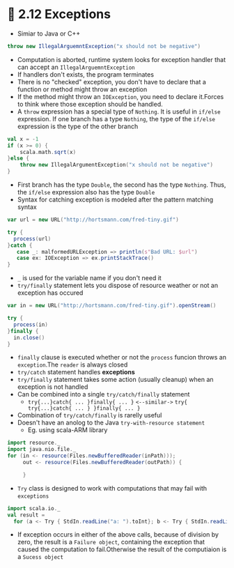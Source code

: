 # 📝 2.12 Exceptions

* Simiar to Java or C++
```scala
throw new IllegalArguemntException("x should not be negative")
```
* Computation is aborted, runtime system looks for exception handler that can accept an `IllegalArguemntException`
* If handlers don't exists, the program terminates
* There is no "checked" exception, you don't have to declare that a function or method might throw an exception
* If the method might throw an `IOException`, you need to declare it.Forces to think where those exception should be handled.
* A `throw` expression has a special type of `Nothing`. It is useful in `if/else` expression. If one branch has a type `Nothing`, the type of the `if/else` expression is the type of the other branch
```scala
val x = -1
if (x >= 0) {
	scala.math.sqrt(x)
}else {
	throw new IllegalArgumentException("x should not be negative")
}
```
* First branch has the type `Double`, the second has the type `Nothing`. Thus, the `if/else` expression also has the type `Double`
* Syntax for catching exception is modeled after the pattern matching syntax
```scala
var url = new URL("http://hortsmann.com/fred-tiny.gif")

try {
  process(url)
}catch {
   case _: malformedURLException => println(s"Bad URL: $url")
   case ex: IOException => ex.printStackTrace()
}
```
* `_` is used for the variable name if you don't need it
* `try/finally` statement lets you dispose of resource weather or not an exception has occured
```scala
var in = new URL("http://hortsmann.com/fred-tiny.gif").openStream()

try {
  process(in)
}finally {
  in.close()
}
```
* `finally` clause is executed whether or not the `process` funcion throws an `exception`.The `reader` is always closed
* `try/catch` statement handles **exceptions**
* `try/finally` statement takes some action (usually cleanup) when an exception is not handled
* Can be combined into a single `try/catch/finally` statement
  * `try{...}catch{ ... }finally{ ... }` `<--similar->` `try{ try{...}catch{ ... } }finally{ ... }`
* Combination of `try/catch/finally` is rarelly useful
* Doesn't have an anolog to the Java `try-with-resource statement`
  * Eg. using scala-ARM library
```scala
import resource._
import java.nio.file._
for (in <- resource(Files.newBufferedReader(inPath)));
     out <- resource(Files.newBufferedReader(outPath)) {

     }
```
* `Try` class is designed to work with computations that may fail with `exceptions`
```scala
import scala.io._
val result =
  for (a <- Try { StdIn.readLine("a: ").toInt}; b <- Try { StdIn.readLine("b: ").toInt }) yield a / b
```
* If exception occurs in either of the above calls, because of division by zero, the result is a `Failure object`, containing the exception that caused the computation to fail.Otherwise the result of the computiaion is  a `Sucess object`
